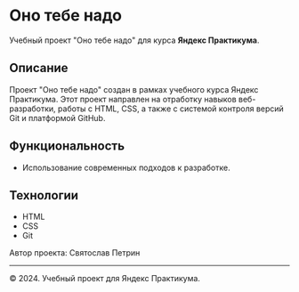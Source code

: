 # Оно тебе надо

Учебный проект "Оно тебе надо" для курса **Яндекс Практикума**.

## Описание

Проект "Оно тебе надо" создан в рамках учебного курса Яндекс Практикума. Этот проект направлен на отработку навыков веб-разработки, работы с HTML, CSS, а также с системой контроля версий Git и платформой GitHub.

## Функциональность

- Использование современных подходов к разработке.

## Технологии

- HTML
- CSS
- Git

Автор проекта: Святослав Петрин

---

© 2024. Учебный проект для Яндекс Практикума.
